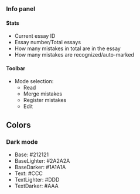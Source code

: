 ### Info panel
#### Stats
- Current essay ID
- Essay number/Total essays
- How many mistakes in total are in the essay
- How many mistakes are recognized/auto-marked
#### Toolbar
- Mode selection:
	- Read
	- Merge mistakes
	- Register mistakes
	- Edit

## Colors
### Dark mode
- Base: #212121
- BaseLighter: #2A2A2A
- BaseDarker: #1A1A1A
- Text: #CCC
- TextLighter: #DDD
- TextDarker: #AAA